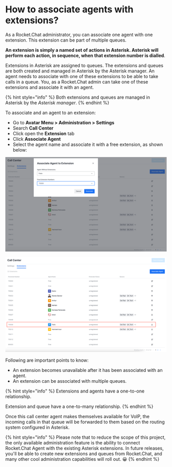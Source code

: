 # How to associate agents with extensions?

As a Rocket.Chat administrator, you can associate one agent with one extension. This extension can be part of multiple queues.

**An extension is simply a named set of actions in Asterisk. Asterisk will perform each action, in sequence, when that extension number is dialled**.&#x20;

Extensions in Asterisk are assigned to queues. The extensions and queues are both created and managed in Asterisk by the Asterisk manager. An agent needs to associate with one of these extensions to be able to take calls in a queue. You, as a Rocket.Chat admin can take one of these extensions and associate it with an agent.

{% hint style="info" %}
Both extensions and queues are managed in Asterisk by the _Asterisk manager_.
{% endhint %}

To associate and an agent to an extension:

* Go to **Avatar Menu > Administration > Settings**&#x20;
* Search **Call Center**
* Click open the **Extension** tab&#x20;
* Click **Associate Agent**
* Select the agent name and associate it with a free extension, as shown below:

![Agent to extension association](<../../../.gitbook/assets/image (654) (1).png>)

![Agent associated with the extension](<../../../.gitbook/assets/image (655) (1).png>)

Following are important points to know:

* An extension becomes unavailable after it has been associated with an agent.&#x20;
* An extension can be associated with multiple queues.&#x20;

{% hint style="info" %}
Extensions and agents have a one-to-one relationship.

Extension and queue have a one-to-many relationship.
{% endhint %}

Once this call center agent makes themselves available for VoIP, the incoming calls in that queue will be forwarded to them based on the routing system configured in Asterisk.

{% hint style="info" %}
Please note that to reduce the scope of this project, the only available administration feature is the ability to connect Rocket.Chat Agent with the existing Asterisk extensions. In future releases, you'll be able to create new extensions and queues from Rocket.Chat, and many other cool administration capabilities will roll out. 😀
{% endhint %}
